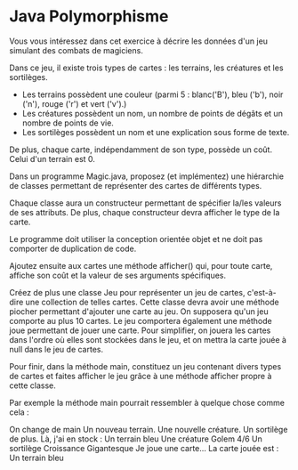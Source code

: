 # Java Polymorphisme

Vous vous intéressez dans cet exercice à décrire les données d'un jeu simulant des combats de magiciens.

Dans ce jeu, il existe trois types de cartes : les terrains, les créatures et les sortilèges.

- Les terrains possèdent une couleur (parmi 5 : blanc('B'), bleu ('b'), noir ('n'), rouge ('r') et vert ('v').)
- Les créatures possèdent un nom, un nombre de points de dégâts et un nombre de points de vie.
- Les sortilèges possèdent un nom et une explication sous forme de texte.

De plus, chaque carte, indépendamment de son type, possède un coût. Celui d'un terrain est 0.

Dans un programme Magic.java, proposez (et implémentez) une hiérarchie de classes permettant de représenter des cartes de différents types.

Chaque classe aura un constructeur permettant de spécifier la/les valeurs de ses attributs. De plus, chaque constructeur devra afficher le type de la carte.

Le programme doit utiliser la conception orientée objet et ne doit pas comporter de duplication de code.

Ajoutez ensuite aux cartes une méthode afficher() qui, pour toute carte, affiche son coût et la valeur de ses arguments spécifiques.

Créez de plus une classe Jeu pour représenter un jeu de cartes, c'est-à-dire une collection de telles cartes.
Cette classe devra avoir une méthode piocher permettant d'ajouter une carte au jeu. On supposera qu'un jeu comporte au plus 10 cartes. Le jeu comportera également une méthode joue permettant de jouer une carte. Pour simplifier, on jouera les cartes dans l'ordre où elles sont stockées dans le jeu, et on mettra la carte jouée à null dans le jeu de cartes.

Pour finir, dans la méthode main, constituez un jeu contenant divers types de cartes et faites afficher le jeu grâce à une méthode afficher propre à cette classe.

Par exemple la méthode main pourrait ressembler à quelque chose comme cela  :

On change de main
Un nouveau terrain.
Une nouvelle créature.
Un sortilège de plus.
Là, j'ai en stock :
Un terrain bleu
Une créature Golem 4/6
Un sortilège Croissance Gigantesque
Je joue une carte...
La carte jouée est :
Un terrain bleu